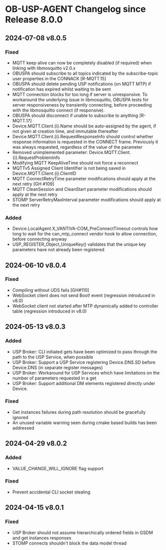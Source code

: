 # OB-USP-AGENT Changelog since Release 8.0.0

## 2024-07-08 v8.0.5
### Fixed
- MQTT keep alive can now be completely disabled (if required) when linking with libmosquitto v2.0.x
- OBUSPA should subscribe to all topics indicated by the subscribe-topic user properties in the CONNACK [R-MQTT.15]
- OBUSPA should delete pending USP notifications (on MQTT MTP) if notification has expired whilst waiting to be sent
- MQTT connection blocks for too long if server is unresponsive. To workaround the underlying issue in libmosquitto, OBUSPA tests for server responsiveness by transiently connecting, before proceeding with the libmosquitto connect (if responsive).
- OBUSPA should disconnect if unable to subscribe to anything [R-MQTT.17]
- Device.MQTT.Client.{i}.Name should be auto-assigned by the agent, if not given at creation time, and immutable thereafter
- Device.MQTT.Client.{i}.RequestResponseInfo should control whether response information is requested in the CONNECT frame. Previously it was always requested, regardless of the value of the parameter
- Removed unimplemented parameter: Device.MQTT.Client.{i}.RequestProblemInfo
- Modifying MQTT KeepAliveTime should not force a reconnect
- MQTTv5 Assigned Client Identifier is not being saved in Device.MQTT.Client.{i}.ClientID
- MQTT ConnectRetryTime parameter modifications should apply at the next retry [GH #109]
- MQTT CleanSession and CleanStart parameter modifications should apply at the next retry
- STOMP ServerRetryMaxInterval parameter modifications should apply at the next retry

### Added
- Device.LocalAgent.X_VANTIVA-COM_PreConnectTimeout controls how long to wait for the can_mtp_connect vendor hook to allow connection, before connecting anyway
- USP_REGISTER_Object_UniqueKey() validates that the unique key parameters have not already been registered

## 2024-06-10 v8.0.4
### Fixed
- Compiling without UDS fails [GH#110]
- WebSocket client does not send Boot! event (regression introduced in v8.0)
- WebSocket client not started after MTP dynamically added to controller table (regression introduced in v8.0)

## 2024-05-13 v8.0.3
### Added
- USP Broker: CLI initiated gets have been optimized to pass through the path to the USP Service, when possible
- USP Broker: Support a USP Service registering Device.DNS.SD before Device.DNS (in separate register messages)
- USP Broker: Workaround for USP Services which have limitations on the number of parameters requested in a get
- USP Broker: Support additional DM elements registered directly under Device.

### Fixed
- Get instances failures during path resolution should be gracefully ignored
- An unused variable warning seen during cmake based builds has been addressed


## 2024-04-29 v8.0.2
### Added
- VALUE_CHANGE_WILL_IGNORE flag support

### Fixed
- Prevent accidental CLI socket stealing

## 2024-04-15 v8.0.1
### Fixed
- USP Broker should not assume hierarchically ordered fields in GSDM and get instances responses
- STOMP connects shouldn't block the data model thread
